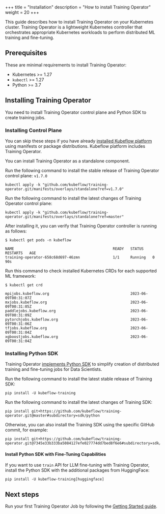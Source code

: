 +++
title = "Installation"
description = "How to install Training Operator"
weight = 20
+++

This guide describes how to install Training Operator on your Kubernetes cluster.
Training Operator is a lightweight Kubernetes controller that orchestrates appropriate Kubernetes
workloads to perform distributed ML training and fine-tuning.

## Prerequisites

These are minimal requirements to install Training Operator:

- Kubernetes >= 1.27
- `kubectl` >= 1.27
- Python >= 3.7

## Installing Training Operator

You need to install Training Operator control plane and Python SDK to create training jobs.

### Installing Control Plane

You can skip these steps if you have already
[installed Kubeflow platform](https://www.kubeflow.org/docs/started/installing-kubeflow/#how-to-install-kubeflow)
using manifests or package distributions. Kubeflow platform includes Training Operator.

You can install Training Operator as a standalone component.

Run the following command to install the stable release of Training Operator control plane: `v1.7.0`

```shell
kubectl apply -k "github.com/kubeflow/training-operator.git/manifests/overlays/standalone?ref=v1.7.0"
```

Run the following command to install the latest changes of Training Operator control plane:

```shell
kubectl apply -k "github.com/kubeflow/training-operator.git/manifests/overlays/standalone?ref=master"
```

After installing it, you can verify that Training Operator controller is running as follows:

```shell
$ kubectl get pods -n kubeflow

NAME                                             READY   STATUS    RESTARTS   AGE
training-operator-658c68d697-46zmn               1/1     Running   0          90s
```

Run this command to check installed Kubernetes CRDs for each supported ML framework:

```shell
$ kubectl get crd

mpijobs.kubeflow.org                                     2023-06-09T00:31:07Z
mxjobs.kubeflow.org                                      2023-06-09T00:31:05Z
paddlejobs.kubeflow.org                                  2023-06-09T00:31:09Z
pytorchjobs.kubeflow.org                                 2023-06-09T00:31:06Z
tfjobs.kubeflow.org                                      2023-06-09T00:31:04Z
xgboostjobs.kubeflow.org                                 2023-06-09T00:31:04Z
```

### Installing Python SDK

Training Operator [implements Python SDK](https://pypi.org/project/kubeflow-training/)
to simplify creation of distributed training and fine-tuning jobs for Data Scientists.

Run the following command to install the latest stable release of Training SDK:

```shell
pip install -U kubeflow-training
```

Run the following command to install the latest changes of Training SDK:

```shell
pip install git+https://github.com/kubeflow/training-operator.git@master#subdirectory=sdk/python
```

Otherwise, you can also install the Training SDK using the specific GitHub commit, for example:

```shell
pip install git+https://github.com/kubeflow/training-operator.git@7345e33b333ba5084127efe027774dd7bed8f6e6#subdirectory=sdk/python
```

#### Install Python SDK with Fine-Tuning Capabilities

If you want to use `train` API for LLM fine-tuning with Training Operator, install the Python SDK
with the additional packages from HuggingFace:

```shell
pip install -U kubeflow-training[huggingface]
```

## Next steps

Run your first Training Operator Job by following the [Getting Started guide](/docs/components/training/getting-started/).
